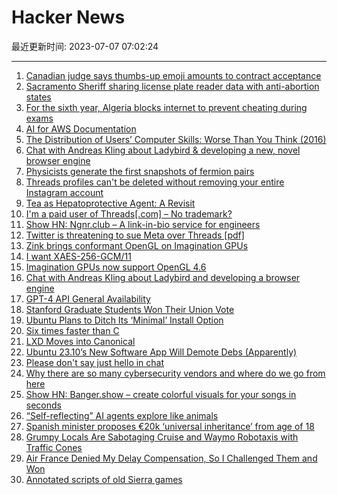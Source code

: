 # Hacker News

最近更新时间: 2023-07-07 07:02:24

--- 
1. [Canadian judge says thumbs-up emoji amounts to contract acceptance](https://www.theglobeandmail.com/canada/article-farmer-ordered-to-pay-after-judge-says-thumbs-up-emoji-amounts-to/) 
2. [Sacramento Sheriff sharing license plate reader data with anti-abortion states](https://www.sacbee.com/news/politics-government/capitol-alert/article276848586.html) 
3. [For the sixth year, Algeria blocks internet to prevent cheating during exams](https://www.newarab.com/news/algeria-blocks-internet-stop-cheating-during-final-exams) 
4. [AI for AWS Documentation](https://www.awsdocsgpt.com/) 
5. [The Distribution of Users’ Computer Skills: Worse Than You Think (2016)](https://www.nngroup.com/articles/computer-skill-levels/) 
6. [Chat with Andreas Kling about Ladybird & developing a new, novel browser engine](https://www.igalia.com/chats/ladybird) 
7. [Physicists generate the first snapshots of fermion pairs](https://news.mit.edu/2023/mit-physicists-generate-first-snapshots-fermion-pairs-0706) 
8. [Threads profiles can't be deleted without removing your entire Instagram account](https://www.theverge.com/2023/7/6/23786029/instagram-threads-profiles-deleted-removing) 
9. [Tea as Hepatoprotective Agent: A Revisit](https://sci-hub.se/10.1016/b978-0-12-814466-4.00015-x) 
10. [I'm a paid user of Threads[.com] – No trademark?](https://threads.com/) 
11. [Show HN: Ngnr.club – A link-in-bio service for engineers](https://ngnr.club) 
12. [Twitter is threatening to sue Meta over Threads [pdf]](https://cdn.sanity.io/files/ifn0l6bs/production/27109f01431939c8177d408d3c9848c3b46632cd.pdf) 
13. [Zink brings conformant OpenGL on Imagination GPUs](https://www.collabora.com/news-and-blog/news-and-events/zink-on-imagination-gpus.html) 
14. [I want XAES-256-GCM/11](https://words.filippo.io/dispatches/xaes-256-gcm-11/) 
15. [Imagination GPUs now support OpenGL 4.6](https://blog.imaginationtech.com/imagination-gpus-now-support-opengl-4.6) 
16. [Chat with Andreas Kling about Ladybird and developing a browser engine](https://www.igalia.com/chats/ladybird) 
17. [GPT-4 API General Availability](https://openai.com/blog/gpt-4-api-general-availability) 
18. [Stanford Graduate Students Won Their Union Vote](https://twitter.com/StanfordGWU/status/1677048098080845824) 
19. [Ubuntu Plans to Ditch Its ‘Minimal’ Install Option](https://www.omgubuntu.co.uk/2023/07/ubuntu-new-unified-install-plans-sound-meh) 
20. [Six times faster than C](https://owen.cafe/posts/six-times-faster-than-c/) 
21. [LXD Moves into Canonical](https://lwn.net/Articles/937369/) 
22. [Ubuntu 23.10’s New Software App Will Demote Debs (Apparently)](https://www.omgubuntu.co.uk/2023/07/ubuntu-23-10-new-app-store-deb-support) 
23. [Please don't say just hello in chat](https://nohello.net/en/) 
24. [Why there are so many cybersecurity vendors and where do we go from here](https://ventureinsecurity.net/p/why-there-are-so-many-cybersecurity) 
25. [Show HN: Banger.show – create colorful visuals for your songs in seconds](https://banger.show) 
26. [“Self-reflecting” AI agents explore like animals](https://hai.stanford.edu/news/ai-agents-self-reflect-perform-better-changing-environments) 
27. [Spanish minister proposes €20k ‘universal inheritance’ from age of 18](https://www.theguardian.com/world/2023/jul/05/spanish-minister-proposes-20000-universal-inheritance-from-age-of-18) 
28. [Grumpy Locals Are Sabotaging Cruise and Waymo Robotaxis with Traffic Cones](https://www.thedrive.com/news/rebels-are-disabling-waymo-cruise-robotaxis-with-traffic-cones) 
29. [Air France Denied My Delay Compensation, So I Challenged Them and Won](https://airdisputes.com/air-france-denied-my-delay-compensation-so-i-challenged-them-and-won/) 
30. [Annotated scripts of old Sierra games](https://www.benshoof.org/blog/sci-scripts) 
